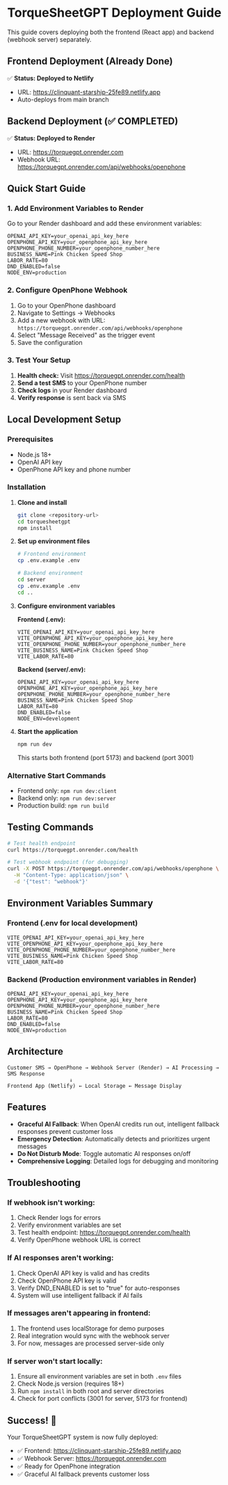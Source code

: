 # TorqueSheetGPT Deployment Guide

This guide covers deploying both the frontend (React app) and backend (webhook server) separately.

## Frontend Deployment (Already Done)

✅ **Status: Deployed to Netlify**
- URL: https://clinquant-starship-25fe89.netlify.app
- Auto-deploys from main branch

## Backend Deployment (✅ COMPLETED)

✅ **Status: Deployed to Render**
- URL: https://torquegpt.onrender.com
- Webhook URL: https://torquegpt.onrender.com/api/webhooks/openphone

## Quick Start Guide

### 1. Add Environment Variables to Render

Go to your Render dashboard and add these environment variables:

```
OPENAI_API_KEY=your_openai_api_key_here
OPENPHONE_API_KEY=your_openphone_api_key_here
OPENPHONE_PHONE_NUMBER=your_openphone_number_here
BUSINESS_NAME=Pink Chicken Speed Shop
LABOR_RATE=80
DND_ENABLED=false
NODE_ENV=production
```

### 2. Configure OpenPhone Webhook

1. Go to your OpenPhone dashboard
2. Navigate to Settings → Webhooks
3. Add a new webhook with URL: `https://torquegpt.onrender.com/api/webhooks/openphone`
4. Select "Message Received" as the trigger event
5. Save the configuration

### 3. Test Your Setup

1. **Health check:** Visit https://torquegpt.onrender.com/health
2. **Send a test SMS** to your OpenPhone number
3. **Check logs** in your Render dashboard
4. **Verify response** is sent back via SMS

## Local Development Setup

### Prerequisites
- Node.js 18+
- OpenAI API key
- OpenPhone API key and phone number

### Installation

1. **Clone and install**
   ```bash
   git clone <repository-url>
   cd torquesheetgpt
   npm install
   ```

2. **Set up environment files**
   ```bash
   # Frontend environment
   cp .env.example .env
   
   # Backend environment
   cd server
   cp .env.example .env
   cd ..
   ```

3. **Configure environment variables**
   
   **Frontend (.env):**
   ```
   VITE_OPENAI_API_KEY=your_openai_api_key_here
   VITE_OPENPHONE_API_KEY=your_openphone_api_key_here
   VITE_OPENPHONE_PHONE_NUMBER=your_openphone_number_here
   VITE_BUSINESS_NAME=Pink Chicken Speed Shop
   VITE_LABOR_RATE=80
   ```
   
   **Backend (server/.env):**
   ```
   OPENAI_API_KEY=your_openai_api_key_here
   OPENPHONE_API_KEY=your_openphone_api_key_here
   OPENPHONE_PHONE_NUMBER=your_openphone_number_here
   BUSINESS_NAME=Pink Chicken Speed Shop
   LABOR_RATE=80
   DND_ENABLED=false
   NODE_ENV=development
   ```

4. **Start the application**
   ```bash
   npm run dev
   ```
   This starts both frontend (port 5173) and backend (port 3001)

### Alternative Start Commands
- Frontend only: `npm run dev:client`
- Backend only: `npm run dev:server`
- Production build: `npm run build`

## Testing Commands

```bash
# Test health endpoint
curl https://torquegpt.onrender.com/health

# Test webhook endpoint (for debugging)
curl -X POST https://torquegpt.onrender.com/api/webhooks/openphone \
  -H "Content-Type: application/json" \
  -d '{"test": "webhook"}'
```

## Environment Variables Summary

### Frontend (.env for local development)
```
VITE_OPENAI_API_KEY=your_openai_api_key_here
VITE_OPENPHONE_API_KEY=your_openphone_api_key_here
VITE_OPENPHONE_PHONE_NUMBER=your_openphone_number_here
VITE_BUSINESS_NAME=Pink Chicken Speed Shop
VITE_LABOR_RATE=80
```

### Backend (Production environment variables in Render)
```
OPENAI_API_KEY=your_openai_api_key_here
OPENPHONE_API_KEY=your_openphone_api_key_here
OPENPHONE_PHONE_NUMBER=your_openphone_number_here
BUSINESS_NAME=Pink Chicken Speed Shop
LABOR_RATE=80
DND_ENABLED=false
NODE_ENV=production
```

## Architecture

```
Customer SMS → OpenPhone → Webhook Server (Render) → AI Processing → SMS Response
                    ↓
Frontend App (Netlify) ← Local Storage ← Message Display
```

## Features

- **Graceful AI Fallback**: When OpenAI credits run out, intelligent fallback responses prevent customer loss
- **Emergency Detection**: Automatically detects and prioritizes urgent messages
- **Do Not Disturb Mode**: Toggle automatic AI responses on/off
- **Comprehensive Logging**: Detailed logs for debugging and monitoring

## Troubleshooting

### If webhook isn't working:
1. Check Render logs for errors
2. Verify environment variables are set
3. Test health endpoint: https://torquegpt.onrender.com/health
4. Verify OpenPhone webhook URL is correct

### If AI responses aren't working:
1. Check OpenAI API key is valid and has credits
2. Check OpenPhone API key is valid
3. Verify DND_ENABLED is set to "true" for auto-responses
4. System will use intelligent fallback if AI fails

### If messages aren't appearing in frontend:
1. The frontend uses localStorage for demo purposes
2. Real integration would sync with the webhook server
3. For now, messages are processed server-side only

### If server won't start locally:
1. Ensure all environment variables are set in both `.env` files
2. Check Node.js version (requires 18+)
3. Run `npm install` in both root and server directories
4. Check for port conflicts (3001 for server, 5173 for frontend)

## Success! 🎉

Your TorqueSheetGPT system is now fully deployed:
- ✅ Frontend: https://clinquant-starship-25fe89.netlify.app
- ✅ Webhook Server: https://torquegpt.onrender.com
- ✅ Ready for OpenPhone integration
- ✅ Graceful AI fallback prevents customer loss